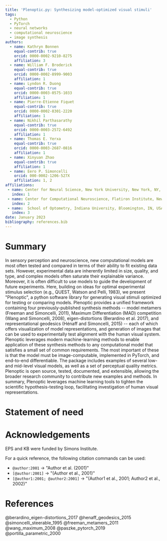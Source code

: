 ```yaml
---
title: 'Plenoptic.py: Synthesizing model-optimized visual stimuli'
tags:
  - Python
  - PyTorch
  - neural networks
  - computational neuroscience
  - image synthesis
authors:
  - name: Kathryn Bonnen
    equal-contrib: true
    orcid: 0000-0002-9210-8275
    affiliation: 3
  - name: William F. Broderick
    equal-contrib: true
    orcid: 0000-0002-8999-9003
    affiliation: 1
  - name: Lyndon R. Duong
    equal-contrib: true
    orcid: 0000-0003-0575-1033
    affiliation: 1
  - name: Pierre-Etienne Fiquet
    equal-contrib: true
    orcid: 0000-0002-8301-2220
    affiliation: 1
  - name: Nikhil Parthasarathy
    equal-contrib: true
    orcid: 0000-0003-2572-6492
    affiliation: 1
  - name: Thomas E. Yerxa
    equal-contrib: true
    orcid: 0000-0003-2687-0816
    affiliation: 1
  - name: Xinyuan Zhao
    equal-contrib: true
    affiliation: 1
  - name: Eero P. Simoncelli
    orcid: 000-0002-1206-527X
    affiliation: 1, 2
affiliations:
 - name: Center for Neural Science, New York University, New York, NY, USA
   index: 1
 - name: Center for Computational Neuroscience, Flatiron Institute, New York, NY, USA
   index: 2
 - name:  School of Optometry, Indiana University, Bloomington, IN, USA
   index: 3
date: January 2023
bibliography: references.bib
---
```


# Summary

In sensory perception and neuroscience, new computational models are most often tested and compared in terms of their ability to fit existing data sets.
However, experimental data are inherently limited in size, quality, and type, and complex models often saturate their explainable variance.
Moreover, it is often difficult to use models to guide the development of future experiments.
Here, building on ideas for optimal experimental stimulus selection  (e.g., QUEST, Watson and Pelli, 1983), we present "Plenoptic", a python software library for generating visual stimuli optimized for testing or comparing models.
Plenoptic provides a unified framework containing four previously-published synthesis methods -- model metamers (Freeman and Simoncelli, 2011), Maximum Differentiation (MAD) competition (Wang and Simoncelli, 2008), eigen-distortions (Berardino et al. 2017), and representational geodesics (Hénaff and Simoncelli, 2015) -- each of which offers visualization of model representations, and generation of images that can be used to experimentally test alignment with the human visual system.
Plenoptic leverages modern machine-learning methods to enable application of these synthesis methods to any computational model that satisfies a small set of common requirements.
The most important of these is that the model must be image-computable, implemented in PyTorch, and end-to-end differentiable.
The package includes examples of several low- and mid-level visual models, as well as a set of perceptual quality metrics.
Plenoptic is open source, tested, documented, and extensible, allowing the broader research community to contribute new examples and methods.
In summary, Plenoptic leverages machine learning tools to tighten the scientific hypothesis-testing loop, facilitating investigation of human visual representations.

# Statement of need

# Acknowledgements

EPS and KB were funded by Simons Institute.

For a quick reference, the following citation commands can be used:

- `@author:2001`  ->  "Author et al. (2001)"
- `[@author:2001]` -> "(Author et al., 2001)"
- `[@author1:2001; @author2:2001]` -> "(Author1 et al., 2001; Author2 et al., 2002)"

# References

@berardino_eigen-distortions_2017
@henaff_geodesics_2015
@simoncelli_steerable_1995
@freeman_metamers_2011
@wang_maximum_2008
@paszke_pytorch_2019
@portilla_parametric_2000

